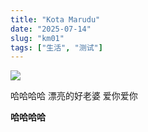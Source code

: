 ```yaml
---
title: "Kota Marudu"
date: "2025-07-14"
slug: "km01"
tags: ["生活", "测试"]
---
```

![](https://prod-files-secure.s3.us-west-2.amazonaws.com/112d0858-5090-4d34-a606-b75eb8d65fd2/c7b45876-473c-4fb6-85d3-cb84a84bfc51/1000201235.jpg?X-Amz-Algorithm=AWS4-HMAC-SHA256&X-Amz-Content-Sha256=UNSIGNED-PAYLOAD&X-Amz-Credential=ASIAZI2LB466QL2DWNGX%2F20250725%2Fus-west-2%2Fs3%2Faws4_request&X-Amz-Date=20250725T071509Z&X-Amz-Expires=3600&X-Amz-Security-Token=IQoJb3JpZ2luX2VjEBcaCXVzLXdlc3QtMiJIMEYCIQDltSlq%2FDUmtxr1dx%2Bwr%2BA5SbS48Zv%2BN62zAbECYhJ9HAIhAN7p1M5Yw6pkaVgJvtWII8mOA6%2FrO6uJlEnE68c9pJHKKv8DCEAQABoMNjM3NDIzMTgzODA1Igw2%2F45HUsDxvfutSo0q3APAiymcNSRaxeiG%2F2ctrri81bwhPKiqU7lZ5nJNjUdVvZjYYm9VFXEy2IRzD7b92nUl6%2FaSRBaiseP71UFDVsEfhU%2FsruS32u4fOIKlWi4P01dQuHerNOiWfVqC88PZ6kXgaUcbLEGU15yqCQoduz6epVYiEEx3cRGU4P8NYPjDBwC7u0k1qvWOJ%2Bax8WW1%2FsdP93f9%2BQhTazfS%2FdaPwCVw9AXgvbgwx97vV08Qw%2BFh8QaNxK4Ged5YuuPp0INtVVjRfVca%2BQ8N4YAXQPrBJRVrUvkm5C3IzULf7bV66e%2BFVCpkaM5hT7gmn5XxPhE%2BfakDg7T5e0wz3QI%2BaZrZiRSSFxv%2FsNpqMe%2BmbwrO%2FyGPTMCt0gk5SboWPcsCbC65xx%2F95iaGX6TiQqysm4Ip8kTqy9Z0efdyw3Rs6uhleYGrtMAS8aXZ7MoWxf4tB4p0iNZ9P491OuLl42UAzaxobaH%2BqVn%2BMZMQoZLEpNLmuGKZbx6gWChWs71QVEEWr%2BKgE20Jb6QFzH8a11cyNxOlydBpRK0Dd6rX2YTP%2FubW7yCXpgg23%2FM9fkwg7ugXGIHbFlQC03IEK55neZ8SVKArVNn%2FBFgxWZN4VA52kcGlIhHIUxo0Sf5GE68A0%2FTBXDCczYzEBjqkARrUryKEv1cwtzyfC36d7s8LWcwGEAEHCsFKxfH8v4s5gcDzjUoOATQcXnQcrXmj6mKyD0lglylNFNMpFCDHWwSyBlsfQ78ag1XpKjncNaKFTT2wArhGEyUlK5phgQJY6bF2UvCWpSTp4FzGUzpDwttQ6BXIcwVd3o2fAKme6KrutWEpSo5naR7YMMD8RIzF3qXsYIR7M14kaT9rwLl%2BOaa9pCQv&X-Amz-Signature=a93a4d826d2a66a7f5757eb2c8db9705be34c256fa3c335fe50b86cb0453387c&X-Amz-SignedHeaders=host&x-amz-checksum-mode=ENABLED&x-id=GetObject)


哈哈哈哈  漂亮的好老婆  爱你爱你


**哈哈哈哈**

